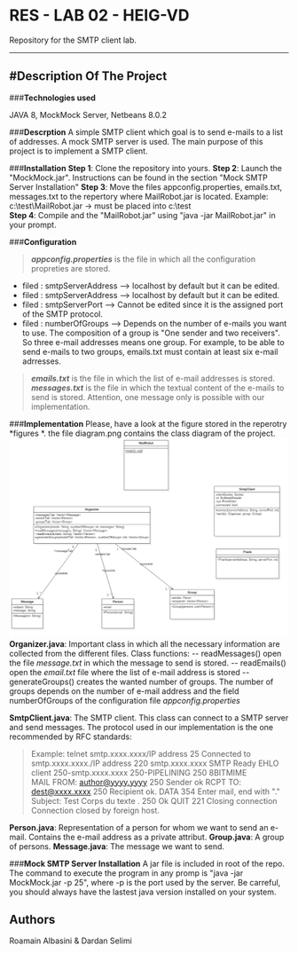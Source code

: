 RES - LAB 02 - HEIG-VD 
===================

Repository for the SMTP client lab.

----------
#Description Of The Project
-------------

###**Technologies used**

JAVA 8, MockMock Server, Netbeans 8.0.2

###**Descrption**
A simple SMTP client which goal is to send e-mails to a list of addresses. A mock SMTP server is used. The main purpose of this project is to implement a SMTP client.

###**Installation**
**Step 1**: Clone the repository into yours.
**Step 2**: Launch the "MockMock.jar". Instructions can be found in the section "Mock SMTP Server Installation"
**Step 3**: Move the files appconfig.properties, emails.txt, messages.txt to the repertory where MailRobot.jar is   located. Example: c:\test\MailRobot.jar -> must be placed into c:\test\
**Step 4**: Compile and  the "MailRobot.jar" using "java -jar MailRobot.jar" in your prompt.

###**Configuration**
> ***appconfig.properties*** is the file in which all the configuration propreties are stored. 
>
 - filed : smtpServerAddress --> localhost by default but it can be edited.
 - filed : smtpServerAddress --> localhost by default but it can be
   edited. 
 - filed : smtpServerPort   --> Cannot be edited since it is the   assigned port of the SMTP protocol. 
 - filed : numberOfGroups --> Depends on the number of e-mails you want to use. 
The composition of a group is "One sender and two receivers". So three e-mail addresses means  one group. For example, to be able to send e-mails to two groups, emails.txt must contain at least six e-mail adrresses.

> ***emails.txt*** is the file in which the list of e-mail addresses is stored.
> ***messages.txt*** is the file in which the textual content of the e-mails to send is stored. Attention, one message only is possible with our implementation.

###**Implementation**
 Please, have a look at the figure stored in the reperotry *figures *. the file diagram.png contains the class diagram of the project.
   ![class diagram](/figures/diagram.png)
 **Organizer.java**: Important class in which all the necessary information are collected from the different files. 
 Class functions: 
 -- readMessages() open the file *message.txt* in which the message to send is stored. 
 -- readEmails() open the *email.txt* file where the list of e-mail address is stored
 -- generateGroups() creates the wanted number of groups. The number of groups depends on the number of e-mail address and the field numberOfGroups of the configuration file *appconfig.properties*
 
**SmtpClient.java**: The SMTP client. This class can connect to a SMTP server and send messages. The protocol used in our implementation is the one recommended by RFC standards:

>Example:
telnet smtp.xxxx.xxxx/IP address 25 
Connected to smtp.xxxx.xxxx./IP address
220 smtp.xxxx.xxxx SMTP Ready
EHLO client
250-smtp.xxxx.xxxx
250-PIPELINING
250 8BITMIME       
MAIL FROM: <author@yyyy.yyyy>
250 Sender ok
RCPT TO: <dest@xxxx.xxxx>
250 Recipient ok.
DATA
354 Enter mail, end with "." 
Subject: Test
Corps du texte
.
250 Ok
QUIT
221 Closing connection
Connection closed by foreign host. 

**Person.java**: Representation of a person for whom we want to send an e-mail. Contains the e-mail address as a private attribut.
**Group.java**: A group of persons.
**Message.java**: The message we want to send.

###**Mock SMTP Server Installation**
 A jar file is included in root of the repo. The command to execute the program in any promp is "java -jar MockMock.jar -p 25", where -p is the port used by the server. Be carreful, you should always have the lastest java version installed on your system.


Authors
-------------
Roamain Albasini & Dardan Selimi
